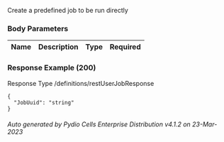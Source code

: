 






 
Create a predefined job to be run directly  


### Body Parameters

Name | Description | Type | Required
---|---|---|---






### Response Example (200)
Response Type /definitions/restUserJobResponse

```
{
  "JobUuid": "string"
}
```




###### Auto generated by Pydio Cells Enterprise Distribution v4.1.2 on 23-Mar-2023
